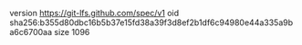 version https://git-lfs.github.com/spec/v1
oid sha256:b355d80dbc16b5b37e15fd38a39f3d8ef2b1df6c94980e44a335a9ba6c6700aa
size 1096

